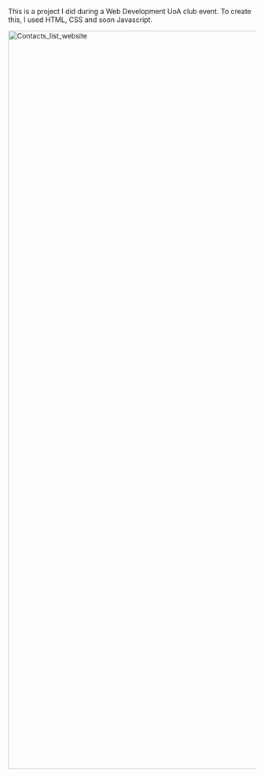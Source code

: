 This is a project I did during a Web Development UoA club event. To create this, I used HTML, CSS and soon Javascript.

<img width="1504" alt="Contacts_list_website" src="https://github.com/user-attachments/assets/7d5aac4b-ae61-426c-a641-31e12598412b">
